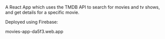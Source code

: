 A React App which uses the TMDB API to search for movies and tv shows, and get details for a specific movie.

Deployed using Firebase:

movies-app-da5f3.web.app
